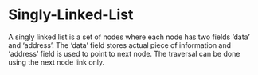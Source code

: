 # Singly-Linked-List
A singly linked list is a set of nodes where each node has two fields ‘data’ and ‘address’. The ‘data’ field stores actual piece of 
information and ‘address’ field is used to point to next node. The traversal can be done using the next node link only.
